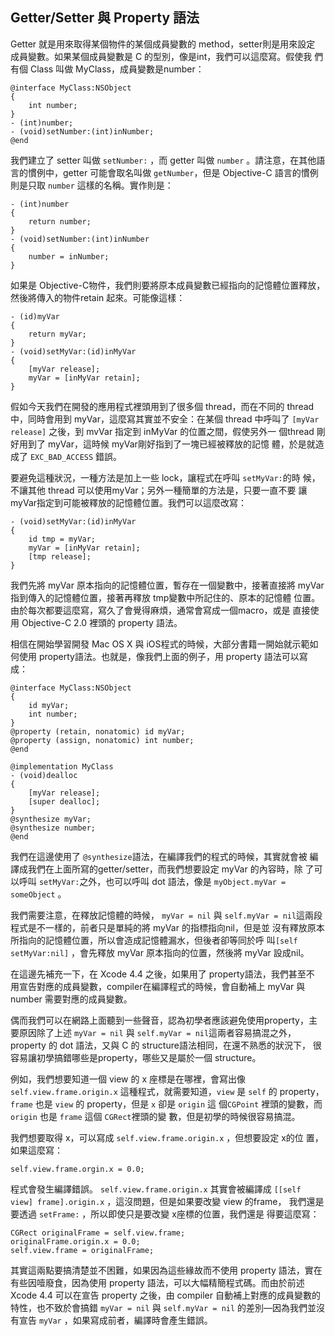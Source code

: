 Getter/Setter 與 Property 語法
------------------------------

Getter 就是用來取得某個物件的某個成員變數的 method，setter則是用來設定
成員變數。如果某個成員變數是 C 的型別，像是int，我們可以這麼寫。假使我
們有個 Class 叫做 MyClass，成員變數是number：

``` objc
@interface MyClass:NSObject
{
    int number;
}
- (int)number;
- (void)setNumber:(int)inNumber;
@end
```

我們建立了 setter 叫做 `setNumber:` ，而 getter 叫做 `number`
。請注意，在其他語言的慣例中，getter 可能會取名叫做 `getNumber`，但是
Objective-C 語言的慣例則是只取 `number` 這樣的名稱。實作則是：

``` objc
- (int)number
{
    return number;
}
- (void)setNumber:(int)inNumber
{
    number = inNumber;
}
```

如果是 Objective-C物件，我們則要將原本成員變數已經指向的記憶體位置釋放，
然後將傳入的物件retain 起來。可能像這樣：

``` objc
- (id)myVar
{
    return myVar;
}
- (void)setMyVar:(id)inMyVar
{
    [myVar release];
    myVar = [inMyVar retain];
}
```

假如今天我們在開發的應用程式裡頭用到了很多個 thread，而在不同的 thread
中，同時會用到 myVar，這麼寫其實並不安全：在某個 thread 中呼叫了
`[myVar release]` 之後，到 mvVar 指定到 inMyVar 的位置之間，假使另外一
個thread 剛好用到了 myVar，這時候 myVar剛好指到了一塊已經被釋放的記憶
體，於是就造成了 `EXC_BAD_ACCESS` 錯誤。

要避免這種狀況，一種方法是加上一些 lock，讓程式在呼叫 `setMyVar:`的時
候，不讓其他 thread 可以使用myVar；另外一種簡單的方法是，只要一直不要
讓 myVar指定到可能被釋放的記憶體位置。我們可以這麼改寫：

``` objc
- (void)setMyVar:(id)inMyVar
{
    id tmp = myVar;
    myVar = [inMyVar retain];
    [tmp release];
}
```

我們先將 myVar 原本指向的記憶體位置，暫存在一個變數中，接著直接將
myVar指到傳入的記憶體位置，接著再釋放 tmp變數中所記住的、原本的記憶體
位置。由於每次都要這麼寫，寫久了會覺得麻煩，通常會寫成一個macro，或是
直接使用 Objective-C 2.0 裡頭的 property 語法。

相信在開始學習開發 Mac OS X 與 iOS程式的時候，大部分書籍一開始就示範如
何使用 property語法。也就是，像我們上面的例子，用 property 語法可以寫
成：

``` objc
@interface MyClass:NSObject
{
    id myVar;
    int number;
}
@property (retain, nonatomic) id myVar;
@property (assign, nonatomic) int number;
@end

@implementation MyClass
- (void)dealloc
{
    [myVar release];
    [super dealloc];
}
@synthesize myVar;
@synthesize number;
@end
```

我們在這邊使用了 `@synthesize`語法，在編譯我們的程式的時候，其實就會被
編譯成我們在上面所寫的getter/setter，而我們想要設定 myVar 的內容時，除
了可以呼叫 `setMyVar:`之外，也可以呼叫 dot 語法，像是 `myObject.myVar
= someObject` 。

我們需要注意，在釋放記憶體的時候， `myVar = nil` 與 `self.myVar =
nil`這兩段程式是不一樣的，前者只是單純的將 myVar 的指標指向nil，但是並
沒有釋放原本所指向的記憶體位置，所以會造成記憶體漏水，但後者卻等同於呼
叫`[self setMyVar:nil]` ，會先釋放 myVar 原本指向的位置，然後將 myVar
設成nil。

在這邊先補充一下，在 Xcode 4.4 之後，如果用了 property語法，我們甚至不
用宣告對應的成員變數，compiler在編譯程式的時候，會自動補上 myVar 與
number 需要對應的成員變數。

偶而我們可以在網路上面聽到一些聲音，認為初學者應該避免使用property，主
要原因除了上述 `myVar = nil` 與 `self.myVar = nil`這兩者容易搞混之外，
property 的 dot 語法，又與 C 的 structure語法相同，在還不熟悉的狀況下，
很容易讓初學搞錯哪些是property，哪些又是屬於一個 structure。

例如，我們想要知道一個 view 的 x 座標是在哪裡，會寫出像
`self.view.frame.origin.x` 這種程式，就需要知道，`view` 是 `self` 的
property， `frame` 也是 `view` 的 property，但是 `x` 卻是 `origin` 這
個`CGPoint` 裡頭的變數，而 `origin` 也是 `frame` 這個 `CGRect`裡頭的變
數，但是初學的時候很容易搞混。

我們想要取得 x，可以寫成 `self.view.frame.origin.x` ，但想要設定 x的位
置，如果這麼寫：

``` objc
self.view.frame.orgin.x = 0.0;
```

程式會發生編譯錯誤。 `self.view.frame.origin.x` 其實會被編譯成
`[[self view] frame].origin.x` ，這沒問題，但是如果要改變 view 的frame，
我們還是要透過 `setFrame:` ，所以即使只是要改變 x座標的位置，我們還是
得要這麼寫：

``` objc
CGRect originalFrame = self.view.frame;
originalFrame.origin.x = 0.0;
self.view.frame = originalFrame;
```

其實這兩點要搞清楚並不困難，如果因為這些緣故而不使用 property
語法，實在有些因噎廢食，因為使用 property
語法，可以大幅精簡程式碼。而由於前述 Xcode 4.4 可以在宣告 property
之後，由 compiler 自動補上對應的成員變數的特性，也不致於會搞錯
`myVar = nil` 與 `self.myVar = nil` 的差別—因為我們並沒有宣告 `myVar`
，如果寫成前者，編譯時會產生錯誤。
